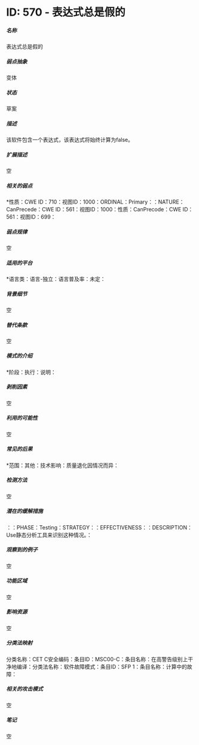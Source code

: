 # ID: 570 - 表达式总是假的
<h5>名称</h5>表达式总是假的
<h5>弱点抽象</h5>变体
<h5>状态</h5>草案
<h5>描述</h5>该软件包含一个表达式，该表达式将始终计算为false。
<h5>扩展描述</h5>空
<h5>相关的弱点</h5>*性质：CWE ID：710：视图ID：1000：ORDINAL：Primary：：NATURE：CanPrecede：CWE ID：561：视图ID：1000：性质：CanPrecode：CWE ID：561：视图ID：699：
<h5>弱点规律</h5>空
<h5>适用的平台</h5>*语言类：语言-独立：语言普及率：未定：
<h5>背景细节</h5>空
<h5>替代条款</h5>空
<h5>模式的介绍</h5>*阶段：执行：说明：
<h5>剥削因素</h5>空
<h5>利用的可能性</h5>空
<h5>常见的后果</h5>*范围：其他：技术影响：质量退化因情况而异：
<h5>检测方法</h5>空
<h5>潜在的缓解措施</h5>：：PHASE：Testing：STRATEGY：：EFFECTIVENESS：：DESCRIPTION：Use静态分析工具来识别这种情况。：
<h5>观察到的例子</h5>空
<h5>功能区域</h5>空
<h5>影响资源</h5>空
<h5>分类法映射</h5>分类名称：CET C安全编码：条目ID：MSC00-C：条目名称：在高警告级别上干净地编译：分类法名称：软件故障模式：条目ID：SFP 1：条目名称：计算中的故障：
<h5>相关的攻击模式</h5>空
<h5>笔记</h5>空

